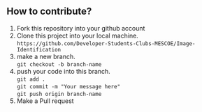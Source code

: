 ## How to contribute?

1. Fork this repository into your github account
2. Clone this project into your local machine.<br/> `https://github.com/Developer-Students-Clubs-MESCOE/Image-Identification`
3. make a new branch.<br/> `git checkout -b branch-name`
4. push your code into this branch.<br/>
   `git add .`<br/>
   `git commit -m "Your message here"`<br/>
   `git push origin branch-name`
5. Make a Pull request


